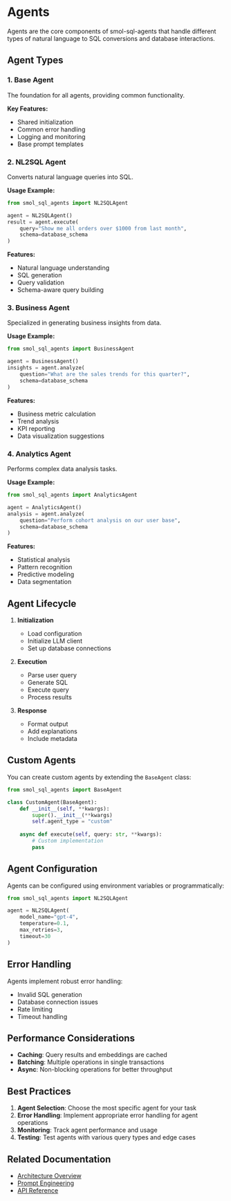 # Agents

Agents are the core components of smol-sql-agents that handle different types of natural language to SQL conversions and database interactions.

## Agent Types

### 1. Base Agent

The foundation for all agents, providing common functionality.

**Key Features:**

- Shared initialization
- Common error handling
- Logging and monitoring
- Base prompt templates

### 2. NL2SQL Agent

Converts natural language queries into SQL.

**Usage Example:**

```python
from smol_sql_agents import NL2SQLAgent

agent = NL2SQLAgent()
result = agent.execute(
    query="Show me all orders over $1000 from last month",
    schema=database_schema
)
```

**Features:**

- Natural language understanding
- SQL generation
- Query validation
- Schema-aware query building

### 3. Business Agent

Specialized in generating business insights from data.

**Usage Example:**

```python
from smol_sql_agents import BusinessAgent

agent = BusinessAgent()
insights = agent.analyze(
    question="What are the sales trends for this quarter?",
    schema=database_schema
)
```

**Features:**

- Business metric calculation
- Trend analysis
- KPI reporting
- Data visualization suggestions

### 4. Analytics Agent

Performs complex data analysis tasks.

**Usage Example:**

```python
from smol_sql_agents import AnalyticsAgent

agent = AnalyticsAgent()
analysis = agent.analyze(
    question="Perform cohort analysis on our user base",
    schema=database_schema
)
```

**Features:**

- Statistical analysis
- Pattern recognition
- Predictive modeling
- Data segmentation

## Agent Lifecycle

1. **Initialization**
   - Load configuration
   - Initialize LLM client
   - Set up database connections

2. **Execution**
   - Parse user query
   - Generate SQL
   - Execute query
   - Process results

3. **Response**
   - Format output
   - Add explanations
   - Include metadata

## Custom Agents

You can create custom agents by extending the `BaseAgent` class:

```python
from smol_sql_agents import BaseAgent

class CustomAgent(BaseAgent):
    def __init__(self, **kwargs):
        super().__init__(**kwargs)
        self.agent_type = "custom"
    
    async def execute(self, query: str, **kwargs):
        # Custom implementation
        pass
```

## Agent Configuration

Agents can be configured using environment variables or programmatically:

```python
from smol_sql_agents import NL2SQLAgent

agent = NL2SQLAgent(
    model_name="gpt-4",
    temperature=0.1,
    max_retries=3,
    timeout=30
)
```

## Error Handling

Agents implement robust error handling:

- Invalid SQL generation
- Database connection issues
- Rate limiting
- Timeout handling

## Performance Considerations

- **Caching**: Query results and embeddings are cached
- **Batching**: Multiple operations in single transactions
- **Async**: Non-blocking operations for better throughput

## Best Practices

1. **Agent Selection**: Choose the most specific agent for your task
2. **Error Handling**: Implement appropriate error handling for agent operations
3. **Monitoring**: Track agent performance and usage
4. **Testing**: Test agents with various query types and edge cases

## Related Documentation

- [Architecture Overview](./architecture.md)
- [Prompt Engineering](./prompt_engineering.md)
- [API Reference](../api/agents/README.md)
